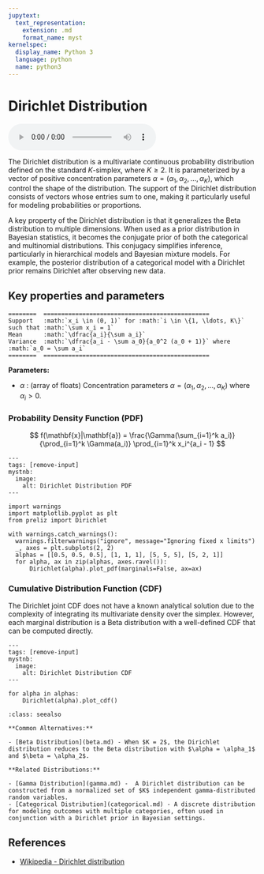 ```yaml
---
jupytext:
  text_representation:
    extension: .md
    format_name: myst
kernelspec:
  display_name: Python 3
  language: python
  name: python3
---
```

# Dirichlet Distribution

<audio controls> <source src="../../_static/dirichlet.mp3" type="audio/mpeg"> This browser cannot play the pronunciation audio file for this distribution. </audio>

The Dirichlet distribution is a multivariate continuous probability distribution defined on the standard $K$-simplex, where $K \geq 2$. It is parameterized by a vector of positive concentration parameters $\alpha = (\alpha_1, \alpha_2, \ldots, \alpha_K)$, which control the shape of the distribution. The support of the Dirichlet distribution consists of vectors whose entries sum to one, making it particularly useful for modeling probabilities or proportions.

A key property of the Dirichlet distribution is that it generalizes the Beta distribution to multiple dimensions. When used as a prior distribution in Bayesian statistics, it becomes the conjugate prior of both the categorical and multinomial distributions. This conjugacy simplifies inference, particularly in hierarchical models and Bayesian mixture models. For example, the posterior distribution of a categorical model with a Dirichlet prior remains Dirichlet after observing new data.

## Key properties and parameters

```{eval-rst}
========  ===============================================
Support   :math:`x_i \in (0, 1)` for :math:`i \in \{1, \ldots, K\}` such that :math:`\sum x_i = 1`
Mean      :math:`\dfrac{a_i}{\sum a_i}`
Variance  :math:`\dfrac{a_i - \sum a_0}{a_0^2 (a_0 + 1)}` where :math:`a_0 = \sum a_i`
========  ===============================================
```

**Parameters:**

- $\alpha$ : (array of floats) Concentration parameters $\alpha = (\alpha_1, \alpha_2, \ldots, \alpha_K)$ where $\alpha_i > 0$.

### Probability Density Function (PDF)

$$
f(\mathbf{x}|\mathbf{a}) =
    \frac{\Gamma(\sum_{i=1}^k a_i)}{\prod_{i=1}^k \Gamma(a_i)}
    \prod_{i=1}^k x_i^{a_i - 1}
$$

```{code-cell}
---
tags: [remove-input]
mystnb:
  image:
    alt: Dirichlet Distribution PDF
---

import warnings
import matplotlib.pyplot as plt
from preliz import Dirichlet

with warnings.catch_warnings():
  warnings.filterwarnings("ignore", message="Ignoring fixed x limits")
  _, axes = plt.subplots(2, 2)
  alphas = [[0.5, 0.5, 0.5], [1, 1, 1], [5, 5, 5], [5, 2, 1]]
  for alpha, ax in zip(alphas, axes.ravel()):
      Dirichlet(alpha).plot_pdf(marginals=False, ax=ax)
```

### Cumulative Distribution Function (CDF)


The Dirichlet joint CDF does not have a known analytical solution due to the complexity of integrating its multivariate density over the simplex. However, each marginal distribution is a Beta distribution with a well-defined CDF that can be computed directly.

```{code-cell}
---
tags: [remove-input]
mystnb:
  image:
    alt: Dirichlet Distribution CDF
---

for alpha in alphas:
    Dirichlet(alpha).plot_cdf()
```

```{seealso}
:class: seealso

**Common Alternatives:**

- [Beta Distribution](beta.md) - When $K = 2$, the Dirichlet distribution reduces to the Beta distribution with $\alpha = \alpha_1$ and $\beta = \alpha_2$.

**Related Distributions:**

- [Gamma Distribution](gamma.md) -  A Dirichlet distribution can be constructed from a normalized set of $K$ independent gamma-distributed random variables.
- [Categorical Distribution](categorical.md) - A discrete distribution for modeling outcomes with multiple categories, often used in conjunction with a Dirichlet prior in Bayesian settings.
```

## References

- [Wikipedia - Dirichlet distribution](https://en.wikipedia.org/wiki/Dirichlet_distribution)

